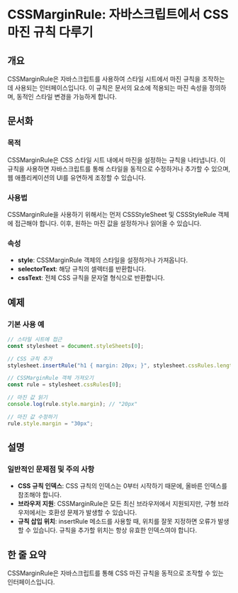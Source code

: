 <!--
Meta Description: # CSSMarginRule: 자바스크립트에서 CSS 마진 규칙 다루기 ## 개요 CSSMarginRule은 자바스크립트를 사용하여 스타일 시트에서 마진 규칙을 조작하는 데 사용되는 인터페이스입니다. 이 규칙은 문서의 요소에 적용되는 마진 속성을 정의하며, 동적인 스타...
Meta Keywords: css, 규칙을, cssmarginrule은, 스타일, 합니다
-->

# CSSMarginRule: 자바스크립트에서 CSS 마진 규칙 다루기

## 개요
CSSMarginRule은 자바스크립트를 사용하여 스타일 시트에서 마진 규칙을 조작하는 데 사용되는 인터페이스입니다. 이 규칙은 문서의 요소에 적용되는 마진 속성을 정의하며, 동적인 스타일 변경을 가능하게 합니다.

## 문서화
### 목적
CSSMarginRule은 CSS 스타일 시트 내에서 마진을 설정하는 규칙을 나타냅니다. 이 규칙을 사용하면 자바스크립트를 통해 스타일을 동적으로 수정하거나 추가할 수 있으며, 웹 애플리케이션의 UI를 유연하게 조정할 수 있습니다.

### 사용법
CSSMarginRule을 사용하기 위해서는 먼저 CSSStyleSheet 및 CSSStyleRule 객체에 접근해야 합니다. 이후, 원하는 마진 값을 설정하거나 읽어올 수 있습니다.

### 속성
- **style**: CSSMarginRule 객체의 스타일을 설정하거나 가져옵니다.
- **selectorText**: 해당 규칙의 셀렉터를 반환합니다.
- **cssText**: 전체 CSS 규칙을 문자열 형식으로 반환합니다.

## 예제
### 기본 사용 예
```javascript
// 스타일 시트에 접근
const stylesheet = document.styleSheets[0];

// CSS 규칙 추가
stylesheet.insertRule("h1 { margin: 20px; }", stylesheet.cssRules.length);

// CSSMarginRule 객체 가져오기
const rule = stylesheet.cssRules[0];

// 마진 값 읽기
console.log(rule.style.margin); // "20px"

// 마진 값 수정하기
rule.style.margin = "30px";
```

## 설명
### 일반적인 문제점 및 주의 사항
- **CSS 규칙 인덱스**: CSS 규칙의 인덱스는 0부터 시작하기 때문에, 올바른 인덱스를 참조해야 합니다.
- **브라우저 지원**: CSSMarginRule은 모든 최신 브라우저에서 지원되지만, 구형 브라우저에서는 호환성 문제가 발생할 수 있습니다.
- **규칙 삽입 위치**: insertRule 메소드를 사용할 때, 위치를 잘못 지정하면 오류가 발생할 수 있습니다. 규칙을 추가할 위치는 항상 유효한 인덱스여야 합니다.

## 한 줄 요약
CSSMarginRule은 자바스크립트를 통해 CSS 마진 규칙을 동적으로 조작할 수 있는 인터페이스입니다.